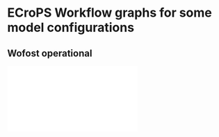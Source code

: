 # ECroPS Workflow graphs for some model configurations

## Wofost operational

![alt text](wofost_graph.html "Wofost operational model graph")
